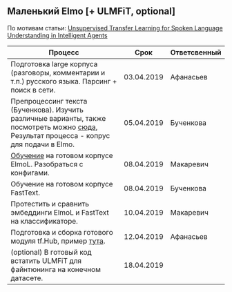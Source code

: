 ## Маленький Elmo [+ ULMFiT, optional]

По мотивам статьи: [Unsupervised Transfer Learning for Spoken
Language Understanding in Intelligent Agents](http://www.aaai.org/Papers/AAAI/2019/AAAI-SiddhantA.2024.pdf)

| Процесс                                                                                                                                                                              | Срок       | Ответсвенный |
|--------------------------------------------------------------------------------------------------------------------------------------------------------------------------------------|------------|--------------|
| Подготовка large корпуса (разговоры, комментарии и т.п.) русского языка. Парсинг + поиск в сети.                                                                                     | 03.04.2019 | Афанасьев    |
| Препроцессинг текста (Бученкова). Изучить различные варианты, также посмотреть  можно [сюда](http://github.com/kudep/nlp-preproc4lm), Результат процесса - копрус для подачи в Elmo. | 05.04.2019 | Бученкова    |
| [Обучение](http://github.com/allenai/bilm-tf) на готовом корпусе ElmoL. Разобраться с конфигами.                                                                                     | 08.04.2019 | Макаревич    |
| Обучение на готовом корпусе FastText.                                                                                                                                                | 08.04.2019 | Бученкова    |
| Протестить и сравнить эмбеддинги ElmoL и FastText на классификаторе.                                                                                                                 | 10.04.2019 | Макаревич    |
| Подготовка и сборка готового модуля tf.Hub, пример [тута](http://github.com/deepmipt/DeepPavlov/blob/master/deeppavlov/models/elmo/elmo2tfhub.py).                                    | 12.04.2019 | Афанасьев    |
| (optional) В готовый код встатить ULMFiT для файнтюнинга на конечном датасете.                                                                                                       | 18.04.2019 |              |